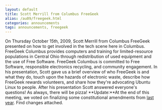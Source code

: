 ```yaml
---
layout: default
title: Scott Merrill from Columbus FreeGeek
alias: /au09/freegeek.html
categories: announcements
tags: announcements, freegeek
---
```

On Thursday October 15th, 2009, Scott Merrill from Columbus FreeGeek presented on how to get involved in the tech scene here in Columbus. FreeGeek Columbus provides computers and training for limited-resource populations in Central Ohio through redistribution of used equipment and the use of Free Software. FreeGeek Columbus is committed to Free Software, responsible electronics recycling, and community engagement. In his presentation, Scott gave us a brief overview of who FreeGeek is and what they do, touch upon the hazards of electronic waste, describe how FreeGeek rewards volunteers, and share how they're advocating Ubuntu Linux to people. After his presentation Scott answered everyone's questions! As always, there will be pizza! **Update:**At the end of this meeting, we voted on finalizing some constitutional amendments from [last year](/node/88). Find changes attached.
